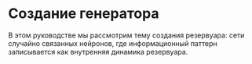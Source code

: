 # Создание генератора

В этом руководстве мы рассмотрим тему создания резервуара: сети случайно связанных нейронов, где информационный паттерн записывается как внутренняя динамика резервуара.